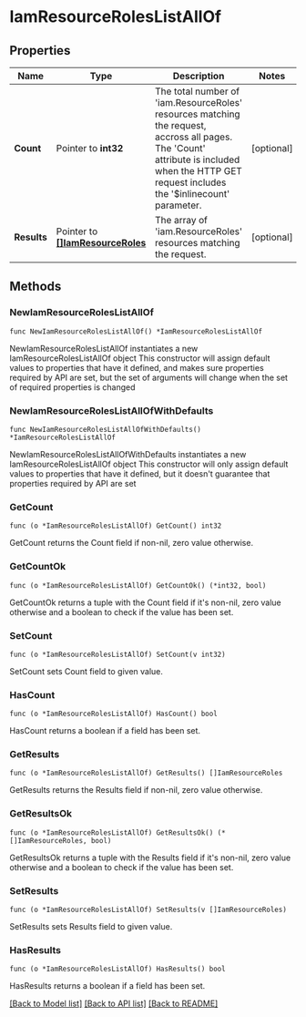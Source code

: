 # IamResourceRolesListAllOf

## Properties

Name | Type | Description | Notes
------------ | ------------- | ------------- | -------------
**Count** | Pointer to **int32** | The total number of &#39;iam.ResourceRoles&#39; resources matching the request, accross all pages. The &#39;Count&#39; attribute is included when the HTTP GET request includes the &#39;$inlinecount&#39; parameter. | [optional] 
**Results** | Pointer to [**[]IamResourceRoles**](iam.ResourceRoles.md) | The array of &#39;iam.ResourceRoles&#39; resources matching the request. | [optional] 

## Methods

### NewIamResourceRolesListAllOf

`func NewIamResourceRolesListAllOf() *IamResourceRolesListAllOf`

NewIamResourceRolesListAllOf instantiates a new IamResourceRolesListAllOf object
This constructor will assign default values to properties that have it defined,
and makes sure properties required by API are set, but the set of arguments
will change when the set of required properties is changed

### NewIamResourceRolesListAllOfWithDefaults

`func NewIamResourceRolesListAllOfWithDefaults() *IamResourceRolesListAllOf`

NewIamResourceRolesListAllOfWithDefaults instantiates a new IamResourceRolesListAllOf object
This constructor will only assign default values to properties that have it defined,
but it doesn't guarantee that properties required by API are set

### GetCount

`func (o *IamResourceRolesListAllOf) GetCount() int32`

GetCount returns the Count field if non-nil, zero value otherwise.

### GetCountOk

`func (o *IamResourceRolesListAllOf) GetCountOk() (*int32, bool)`

GetCountOk returns a tuple with the Count field if it's non-nil, zero value otherwise
and a boolean to check if the value has been set.

### SetCount

`func (o *IamResourceRolesListAllOf) SetCount(v int32)`

SetCount sets Count field to given value.

### HasCount

`func (o *IamResourceRolesListAllOf) HasCount() bool`

HasCount returns a boolean if a field has been set.

### GetResults

`func (o *IamResourceRolesListAllOf) GetResults() []IamResourceRoles`

GetResults returns the Results field if non-nil, zero value otherwise.

### GetResultsOk

`func (o *IamResourceRolesListAllOf) GetResultsOk() (*[]IamResourceRoles, bool)`

GetResultsOk returns a tuple with the Results field if it's non-nil, zero value otherwise
and a boolean to check if the value has been set.

### SetResults

`func (o *IamResourceRolesListAllOf) SetResults(v []IamResourceRoles)`

SetResults sets Results field to given value.

### HasResults

`func (o *IamResourceRolesListAllOf) HasResults() bool`

HasResults returns a boolean if a field has been set.


[[Back to Model list]](../README.md#documentation-for-models) [[Back to API list]](../README.md#documentation-for-api-endpoints) [[Back to README]](../README.md)


